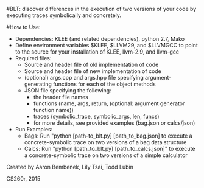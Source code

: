 #BLT: discover differences in the execution of two versions of your code by executing traces symbolically and concretely.

#How to Use:
- Dependencies: KLEE (and related dependencies), python 2.7, Mako
- Define environment variables $KLEE, $LLVM29, and $LLVMGCC to point to the source for your installation of KLEE, llvm-2.9, and llvm-gcc
- Required files:
  - Source and header file of old implementation of code
  - Source and header file of new implementation of code
  - (optional) args.cpp and args.hpp file specifying argument-generating functions for each of the object methods 
  - JSON file specifying the following:
      - the header file names
      - functions (name, args, return, (optional: argument generator function name))
      - traces (symbolic_trace, symbolic_args, len, funcs)
      - for more details, see provided examples (bag.json or calcs/json)
- Run Examples:
    - Bags: Run "python [path-to_blt.py] [path_to_bag.json] to execute a concrete-symbolic trace on two versions of a bag data structure
    - Calcs: Run "python [path_to_blt.py] [path_to_calcs.json]" to execute a concrete-symbolic trace on two versions of a simple calculator


Created by Aaron Bembenek, Lily Tsai, Todd Lubin

CS260r, 2015
